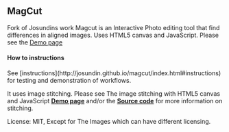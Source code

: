 ## MagCut
Fork of Josundins work
Magcut is an Interactive Photo editing tool that find differences in aligned images. Uses HTML5 canvas and JavaScript.
Please see the [Demo page](http://josundin.github.io/magcut/)

<h4>How to instructions</h4>
See [instructions](http://josundin.github.io/magcut/index.html#instructions) for testing and demonstration of workflows.

It uses image stitching. Please see The image stitching with HTML5 canvas and JavaScript **[Demo page](http://josundin.github.io/stitch/)** and/or the **[Source code](https://github.com/josundin/josundin.github.io/tree/master/stitch)** for more information on stitching.

License: MIT, Except for The Images which can have different licensing.
